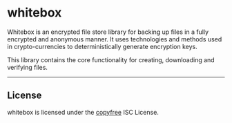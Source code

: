 # whitebox

Whitebox is an encrypted file store library for backing up files in a fully encrypted and anonymous manner. It uses technologies and methods used in crypto-currencies to deterministically generate encryption keys.

This library contains the core functionality for creating, downloading and verifying files.

---

## License

whitebox is licensed under the [copyfree](http://copyfree.org) ISC License.
